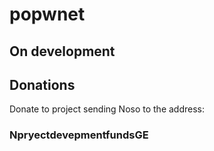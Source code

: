 # popwnet

## On development

## Donations

Donate to project sending Noso to the address:

### NpryectdevepmentfundsGE

